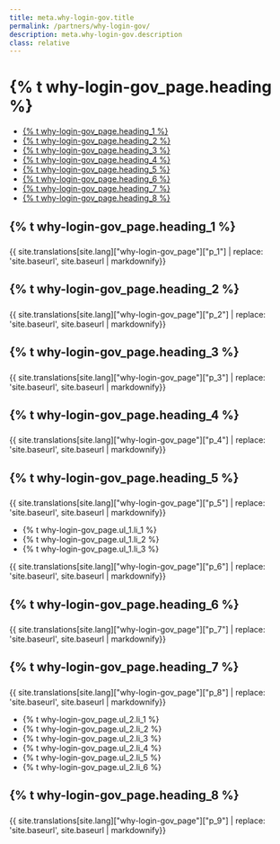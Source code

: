 ```yaml
---
title: meta.why-login-gov.title
permalink: /partners/why-login-gov/
description: meta.why-login-gov.description
class: relative
---
```


<div class="bg-navy">
  <div class="container cntnr-wide px2 py3 sm-py4">
    <h1 class="m0 white">
      {% t why-login-gov_page.heading %}
    </h1>
  </div>
</div>
<div class="bg-white">
  <div class="container cntnr-wide px2 pt4 pb5">
    <div class="clearfix">
          <nav id="pb-nav--side-cntnr" class="sm-col-right sm-col-4 sm-show">
        <ul id="pb-nav--side" class="list-reset nav">
          <li class="border-bottom nav-sidenav-item">
            <a class="p2 block h6" href="#overview">
              {% t why-login-gov_page.heading_1 %}
            </a>
          </li>
          <li class="border-bottom nav-sidenav-item">
            <a class="p2 block h6" href="#why">
              {% t why-login-gov_page.heading_2 %}
            </a>
          </li>
          <li class="border-bottom nav-sidenav-item">
            <a class="p2 block h6" href="#offerings ">
              {% t why-login-gov_page.heading_3 %}
            </a>
          </li>
          <li class="border-bottom nav-sidenav-item">
            <a class="p2 block h6" href="#opportunity">
              {% t why-login-gov_page.heading_4 %}
            </a>
          </li>
          <li class="border-bottom nav-sidenav-item">
            <a class="p2 block h6" href="#authentication">
              {% t why-login-gov_page.heading_5 %}
            </a>
          </li>
          <li class="border-bottom nav-sidenav-item">
            <a class="p2 block h6" href="#proofing">
              {% t why-login-gov_page.heading_6 %}
            </a>
          </li>
          <li class="border-bottom nav-sidenav-item">
            <a class="p2 block h6" href="#benefits ">
              {% t why-login-gov_page.heading_7 %}
            </a>
          </li>
                    <li class="border-bottom nav-sidenav-item">
            <a class="p2 block h6" href="#mobile ">
              {% t why-login-gov_page.heading_8 %}
            </a>
          </li>
        </ul>
      </nav>
      <div class="sm-col sm-col-8 sm-pr5">
        <div class="mb4 pt2" id="users">
          <h2 id="overview" class="mt0 mb1">
            {% t why-login-gov_page.heading_1 %}
          </h2>
          <img alt="" class="mb2" src="{{ '/assets/img/hr-red-3.svg' | prepend: site.baseurl }}" height="6">
          <div class="mb3 pb2 border-bottom border-light-blue h3">
            {{ site.translations[site.lang]["why-login-gov_page"]["p_1"] | replace: 'site.baseurl', site.baseurl | markdownify}}
          </div>
        </div>
        <div class="mb4 pt2" id="transparent">
          <h2 id="why" class="mt0 mb1">
            {% t why-login-gov_page.heading_2 %}
          </h2>
          <img alt="" class="mb2" src="{{ '/assets/img/hr-red-4.svg' | prepend: site.baseurl }}" height="6">
          <div class="mb3 pb2 border-bottom border-light-blue h3">
            {{ site.translations[site.lang]["why-login-gov_page"]["p_2"] | replace: 'site.baseurl', site.baseurl | markdownify}}
          </div>
        </div>
        <div class="mb4 pt2" id="flexible">
          <h2 id="offerings" class="mt0 mb1">
            {% t why-login-gov_page.heading_3 %}
          </h2>
          <img alt="" class="mb2" src="{{ '/assets/img/hr-red-5.svg' | prepend: site.baseurl }}" height="6">
          <div class="mb3 pb2 border-bottom border-light-blue h3">
            {{ site.translations[site.lang]["why-login-gov_page"]["p_3"] | replace: 'site.baseurl', site.baseurl | markdownify}}
          </div>
        </div>
        <div class="mb4 pt2" id="privacy">
          <h2 id="opportunity" class="mt0 mb1">
            {% t why-login-gov_page.heading_4 %}
          </h2><img alt="" class="mb2" src="{{ '/assets/img/hr-red-6.svg' | prepend: site.baseurl }}" height="6">
          <div class="mb3 pb2 border-bottom border-light-blue h3">
            {{ site.translations[site.lang]["why-login-gov_page"]["p_4"] | replace: 'site.baseurl', site.baseurl | markdownify}}
          </div>
        </div>
        <div class="mb2 pt2" id="security">
          <h2 id="authentication" class="mt0 mb1">
            {% t why-login-gov_page.heading_5 %}
          </h2>
          <img alt="" class="mb2" src="{{ '/assets/img/hr-red-7.svg' | prepend: site.baseurl }}" height="6">
          <div class="mb3 pb2 h3">
            {{ site.translations[site.lang]["why-login-gov_page"]["p_5"] | replace: 'site.baseurl', site.baseurl | markdownify}}
          </div>
          <ul class="list-reset mb3 serif bold list-checked">
            <li class="mb2 pl3">
              {% t why-login-gov_page.ul_1.li_1 %}
            </li>
            <li class="mb2 pl3">
              {% t why-login-gov_page.ul_1.li_2 %}
            </li>
            <li class="mb2 pl3">
              {% t why-login-gov_page.ul_1.li_3 %}
            </li>
          </ul>
            <div class="mb3 pb2 border-bottom border-light-blue h3">
            {{ site.translations[site.lang]["why-login-gov_page"]["p_6"] | replace: 'site.baseurl', site.baseurl | markdownify}}
          </div>
        </div>
        <div class="mb2 pt2" id="security">
          <h2 id="proofing" class="mt0 mb1">
            {% t why-login-gov_page.heading_6 %}
          </h2>
          <img alt="" class="mb2" src="{{ '/assets/img/hr-red-7.svg' | prepend: site.baseurl }}" height="6">
          <div class="mb3 pb2 border-bottom border-light-blue h3">
            {{ site.translations[site.lang]["why-login-gov_page"]["p_7"] | replace: 'site.baseurl', site.baseurl | markdownify}}
          </div>
        </div>
        <div class="mb2 pt2" id="security">
          <h2 id="benefits" class="mt0 mb1">
            {% t why-login-gov_page.heading_7 %}
          </h2>
          <img alt="" class="mb2" src="{{ '/assets/img/hr-red-7.svg' | prepend: site.baseurl }}" height="6">
          <div class="mb3 pb2 h3">
            {{ site.translations[site.lang]["why-login-gov_page"]["p_8"] | replace: 'site.baseurl', site.baseurl | markdownify}}
          </div>
           <ul class="list-reset mb3 serif bold list-checked">
            <li class="mb2 pl3">
              {% t why-login-gov_page.ul_2.li_1 %}
            </li>
            <li class="mb2 pl3">
              {% t why-login-gov_page.ul_2.li_2 %}
            </li>
            <li class="mb2 pl3">
              {% t why-login-gov_page.ul_2.li_3 %}
            </li>
            <li class="mb2 pl3">
              {% t why-login-gov_page.ul_2.li_4 %}
            </li>
            <li class="mb2 pl3">
              {% t why-login-gov_page.ul_2.li_5 %}
            </li>
            <li class="mb2 pl3">
              {% t why-login-gov_page.ul_2.li_6 %}
            </li>
          </ul>
        </div>
        <div class="mb2 pt2" id="security">
          <h2 id="mobile" class="mt0 mb1">
            {% t why-login-gov_page.heading_8 %}
          </h2>
          <img alt="" class="mb2" src="{{ '/assets/img/hr-red-7.svg' | prepend: site.baseurl }}" height="6">
          <div class="mb3 pb2 border-bottom border-light-blue h3">
            {{ site.translations[site.lang]["why-login-gov_page"]["p_9"] | replace: 'site.baseurl', site.baseurl | markdownify}}
          </div>
        </div>
      </div>
    </div>
  </div>
</div>
